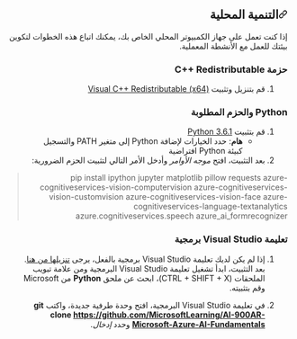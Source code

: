  <div id="readme" class="Box-body readme blob js-code-block-container p-5 p-xl-6 gist-border-0" dir="rtl">
    <article class="markdown-body entry-content container-lg" itemprop="text"><h2><a id="user-content-التنمية-المحلية" class="anchor" aria-hidden="true" href="#التنمية-المحلية"><svg class="octicon octicon-link" viewBox="0 0 16 16" version="1.1" width="16" height="16" aria-hidden="true"><path fill-rule="evenodd" d="M7.775 3.275a.75.75 0 001.06 1.06l1.25-1.25a2 2 0 112.83 2.83l-2.5 2.5a2 2 0 01-2.83 0 .75.75 0 00-1.06 1.06 3.5 3.5 0 004.95 0l2.5-2.5a3.5 3.5 0 00-4.95-4.95l-1.25 1.25zm-4.69 9.64a2 2 0 010-2.83l2.5-2.5a2 2 0 012.83 0 .75.75 0 001.06-1.06 3.5 3.5 0 00-4.95 0l-2.5 2.5a3.5 3.5 0 004.95 4.95l1.25-1.25a.75.75 0 00-1.06-1.06l-1.25 1.25a2 2 0 01-2.83 0z"></path></svg></a>التنمية المحلية</h2>

       
إذا كنت تعمل على جهاز الكمبيوتر المحلي الخاص بك، يمكنك اتباع هذه الخطوات لتكوين بيئتك للعمل مع الأنشطة المعملية.  

### حزمة C++ Redistributable 
1. قم بتنزيل وتثبيت [Visual C++ Redistributable (x64)](https://aka.ms/vs/16/release/vc_redist.x64.exe) 

### Python والحزم المطلوبة 
1. قم بتثبيت [Python 3.6.1](https://www.python.org/downloads/release/python-361/)  
   - **هام**: حدد الخيارات لإضافة Python إلى متغير PATH والتسجيل كبيئة Python افتراضية 
2. بعد التثبيت، افتح *موجه الأوامر* وأدخل الأمر التالي لتثبيت الحزم الضرورية: 

> pip install ipython jupyter matplotlib pillow requests azure-cognitiveservices-vision-computervision azure-cognitiveservices-vision-customvision azure-cognitiveservices-vision-face azure-cognitiveservices-language-textanalytics azure.cognitiveservices.speech azure_ai_formrecognizer 

### تعليمة Visual Studio برمجية 
1. إذا لم يكن لديك تعليمة Visual Studio برمجية بالفعل، يرجى [تنزيلها من هنا](https://code.visualstudio.com/Download). بعد التثبيت، ابدأ تشغيل تعليمة Visual Studio البرمجية ومن علامة تبويب الملحقات (CTRL + SHIFT + X)، ابحث عن ملحق **Python** من Microsoft وقم بتثبيته.

2. في تعليمة Visual Studio البرمجية، افتح وحدة طرفية جديدة، واكتب **git clone https://github.com/MicrosoftLearning/AI-900AR-Microsoft-Azure-AI-Fundamentals** وحدد *إدخال*. 


